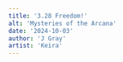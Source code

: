 ```yaml
---
title: '3.28 Freedom!'
alt: 'Mysteries of the Arcana'
date: '2024-10-03'
author: 'J Gray'
artist: 'Keira'
---
```

